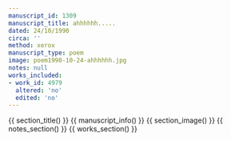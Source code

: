 ```yaml
---
manuscript_id: 1309
manuscript_title: ahhhhhh.....
dated: 24/10/1990
circa: ''
method: xerox
manuscript_type: poem
image: poem1990-10-24-ahhhhhh.jpg
notes: null
works_included:
- work_id: 4979
  altered: 'no'
  edited: 'no'
---
```


{{ section_title() }}
{{ manuscript_info() }}
{{ section_image() }}
{{ notes_section() }}
{{ works_section() }}

